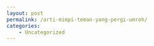 ```yaml
---
layout: post
permalink: /arti-mimpi-teman-yang-pergi-umroh/
categories:
    - Uncategorized
---
```


